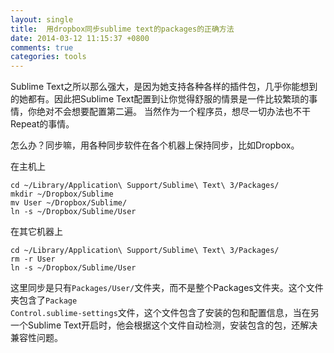 ```yaml
---
layout: single
title:  用dropbox同步sublime text的packages的正确方法
date: 2014-03-12 11:15:37 +0800
comments: true
categories: tools
---
```


Sublime Text之所以那么强大，是因为她支持各种各样的插件包，几乎你能想到的她都有。因此把Sublime Text配置到让你觉得舒服的情景是一件比较繁琐的事情，你绝对不会想要配置第二遍。 当然作为一个程序员，想尽一切办法也不干Repeat的事情。

怎么办？同步嘛，用各种同步软件在各个机器上保持同步，比如Dropbox。

在主机上

```
cd ~/Library/Application\ Support/Sublime\ Text\ 3/Packages/
mkdir ~/Dropbox/Sublime
mv User ~/Dropbox/Sublime/
ln -s ~/Dropbox/Sublime/User
```

在其它机器上

```
cd ~/Library/Application\ Support/Sublime\ Text\ 3/Packages/
rm -r User
ln -s ~/Dropbox/Sublime/User
```

这里同步是只有<code>Packages/User/</code>文件夹，而不是整个Packages文件夹。这个文件夹包含了<code>Package Control.sublime-settings</code>文件，这个文件包含了安装的包和配置信息，当在另一个Sublime Text开启时，他会根据这个文件自动检测，安装包含的包，还解决兼容性问题。

